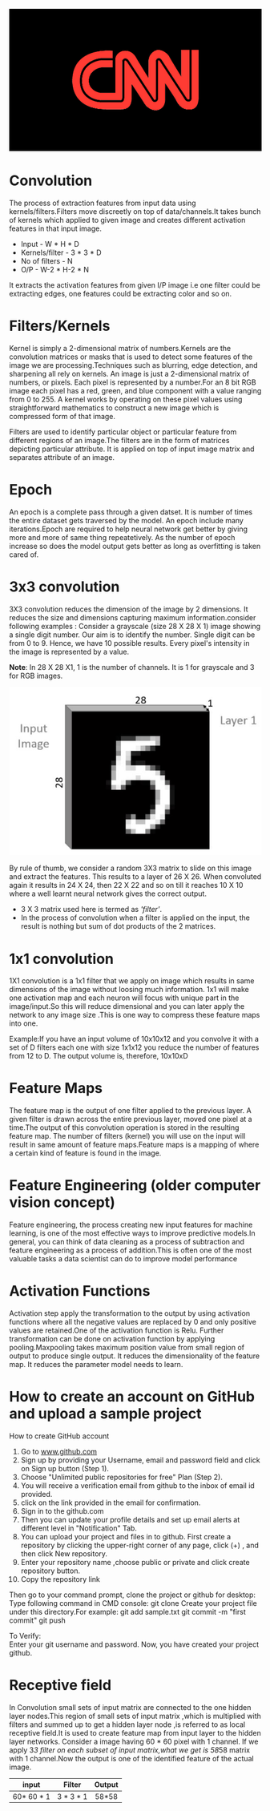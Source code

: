 ![cnn-logo.jpg](https://github.com/ranju0303/Machine-Learning-Training---CNN/blob/master/cnn-logo.jpg?raw=true)
    

# Convolution
The process of extraction features from input data using kernels/filters.Filters move discreetly on top of data/channels.It takes bunch of kernels which applied to given image and creates different activation features in that input image.

- Input - W * H * D
- Kernels/filter - 3 * 3 * D
- No of filters - N
- O/P - W-2 * H-2 * N

It extracts the activation features from given I/P image i.e one filter could be extracting edges, one features could be extracting color and so on.


# Filters/Kernels

Kernel is simply a 2-dimensional matrix of numbers.Kernels are the convolution matrices or masks that is used to detect some features of the image we are processing.Techniques such as blurring, edge detection, and sharpening all rely on kernels.
An image is just a 2-dimensional matrix of numbers, or pixels. Each pixel is represented by a number.For an 8 bit RGB image each pixel has a red, green, and blue component with a value ranging from 0 to 255. A kernel works by operating on these pixel values using straightforward mathematics to construct a new image which is compressed form of that image.

 Filters are used to identify particular object or particular feature from different regions of an image.The filters are in the form of matrices depicting particular attribute. It is applied on top of input image matrix and separates attribute of an image.

# Epoch

An epoch is a complete pass through a given datset. It is number of times the entire dataset gets traversed by the model. An epoch include many iterations.Epoch are required to help neural network get better by giving more and more of same thing repeatetively. As the number of epoch increase so does the model output gets better as long as overfitting is taken cared of.


# 3x3 convolution
3X3 convolution reduces the dimension of the image by 2 dimensions. It reduces the size and dimensions capturing maximum information.consider following examples : 
Consider a grayscale (size 28 X 28 X 1) image showing a single digit number. Our aim is to identify the number. Single digit can be from 0 to 9. Hence, we have 10 possible results.
Every pixel's intensity in the image is represented by a value.

**Note**: In 28 X 28 X1, 1 is the number of channels. It is 1 for grayscale and 3 for RGB images.

![image_3x3.JPG](https://github.com/ranju0303/Machine-Learning-Training---CNN/blob/master/image_3x3.JPG?raw=true)

By rule of thumb, we consider a random 3X3 matrix to slide on this image and extract the features. This results to a layer of 26 X 26. When convoluted again it results in 24 X 24, then 22 X 22 and so on till it reaches 10 X 10 where a well learnt neural network gives the correct output.

- 3 X 3 matrix used here is termed as _'filter'_.
- In the process of convolution when a filter is applied on the input, the result is nothing but sum of dot products of the 2 matrices.


# 1x1 convolution

1X1 convolution is a 1x1 filter that we apply on image which results in same dimensions of the image without loosing much information.
1x1 will make one activation map and each neuron will focus with unique part in the image/input.So this will reduce dimensional and you can later apply the network to any image size .This is one way to compress these feature maps into one.

Example:If you have an input volume of 10x10x12 and you convolve it with a set of D filters each one with size 1x1x12 you reduce the number of features from 12 to D. The output volume is, therefore, 10x10xD

# Feature Maps

The feature map is the output of one filter applied to the previous layer. A given filter is drawn across the entire previous layer, moved one pixel at a time.The output of this convolution operation  is stored in the resulting feature map.
The number of filters (kernel) you will use on the input will result in same amount of feature maps.Feature maps is a mapping of where a certain kind of feature is found in the image.

# Feature Engineering (older computer vision concept)
Feature engineering, the process creating new input features for machine learning, is one of the most effective ways to improve predictive models.In general, you can think of data cleaning as a process of subtraction and feature engineering as a process of addition.This is often one of the most valuable tasks a data scientist can do to improve model performance

# Activation Functions
  
  Activation step apply the transformation to the output by using activation functions where all the negative values are replaced by 0 and only positive values are retained.One of the activation function is Relu.  Further transformation can be done on activation function by applying pooling.Maxpooling takes maximum position value from small region of output to produce single output. It reduces the dimensionality of the feature map. It reduces the parameter model needs to learn.



# How to create an account on GitHub and upload a sample project
How to create GitHub account

  1. Go to www.github.com  
  2. Sign up by providing your Username, email and password field and click on Sign up button (Step 1).
  3. Choose "Unlimited public repositories for free" Plan (Step 2).
  4. You will receive a verification  email from github to the inbox of email id provided.
  5. click on the link provided in the email for confirmation.
  6. Sign in to the github.com
  7. Then you can update your profile details and set up email alerts at different level in "Notification" Tab.
  8. You can upload your project and files in to github. First create a repository by clicking the upper-right corner of any page, click (+) , and then click New          repository.
  9. Enter your repository name ,choose public or private and click create repository button.
  10. Copy the repository link 

Then go to your command prompt, clone the project or github for desktop:
Type following command in CMD console:
    git clone <link>
 Create your project file under this directory.For example: 
    git add sample.txt
    git commit -m "first commit"
    git push 

To Verify:  
        Enter your git username and password.
        Now, you have created your project github. 
        
        
 # Receptive field
  In Convolution small sets of input matrix are connected to the one hidden layer nodes.This region of small sets of input matrix ,which is multiplied with filters and summed up to  get a hidden layer node  ,is referred to as local receptive field.It is used to create feature map from input layer to the hidden layer networks.
  Consider a image having 60 * 60 pixel with 1 channel. If we apply 3*3 filter on each subset of input matrix,what we get is 58*58 matrix with 1 channel.Now the output is one of the identified feature of the actual image.
  
  |input|Filter    |Output|
  |:---------:|:------:|:-------:|
  |60* 60 * 1|3 * 3 * 1|58*58|
  



